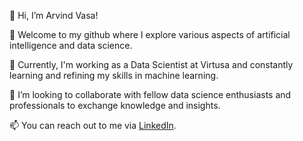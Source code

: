 👋 Hi, I’m Arvind Vasa!

👀 Welcome to my github where I explore various aspects of artificial intelligence and data science.

🌱 Currently, I'm working as a Data Scientist at Virtusa and constantly learning and refining my skills in machine learning.

💞️ I’m looking to collaborate with fellow data science enthusiasts and professionals to exchange knowledge and insights.

📫 You can reach out to me via [LinkedIn](https://www.linkedin.com/in/venkata-aravind-vasa-511644180/).
